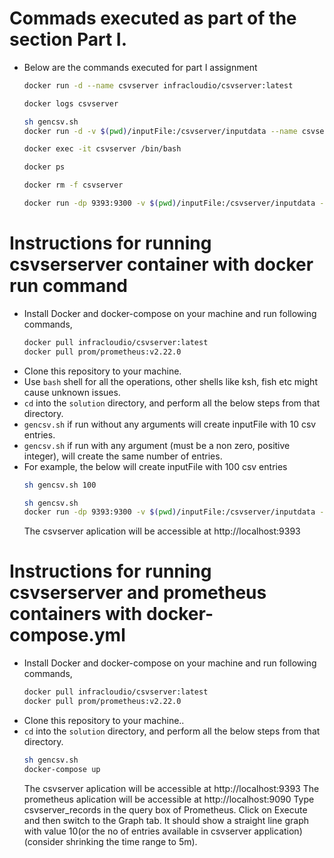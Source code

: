 # Commads executed as part of the section Part I.
  - Below are the commands executed for part I assignment
    ```sh
    docker run -d --name csvserver infracloudio/csvserver:latest

    docker logs csvserver

    sh gencsv.sh
    docker run -d -v $(pwd)/inputFile:/csvserver/inputdata --name csvserver infracloudio/csvserver:latest

    docker exec -it csvserver /bin/bash

    docker ps

    docker rm -f csvserver

    docker run -dp 9393:9300 -v $(pwd)/inputFile:/csvserver/inputdata -e CSVSERVER_BORDER=Orange --name csvserver infracloudio/csvserver:latest
    ```

# Instructions for running csvserserver container with docker run command
  - Install Docker and docker-compose on your machine and run following commands,
    ```sh
    docker pull infracloudio/csvserver:latest
    docker pull prom/prometheus:v2.22.0
    ```
  - Clone this repository to your machine.
  - Use `bash` shell for all the operations, other shells like ksh, fish etc might cause unknown issues.
  - `cd` into the `solution` directory, and perform all the below steps from that directory.
  - `gencsv.sh` if run without any arguments will create inputFile with 10 csv entries.
  - `gencsv.sh` if run with any argument (must be a non zero, positive integer), will create the same number of entries.
  - For example, the below will create inputFile with 100 csv entries
    ```sh
    sh gencsv.sh 100
    ```
    ```sh
    sh gencsv.sh
    docker run -dp 9393:9300 -v $(pwd)/inputFile:/csvserver/inputdata -e CSVSERVER_BORDER=Orange --name csvserver infracloudio/csvserver:latest
    ```
    The csvserver aplication will be accessible at http://localhost:9393

# Instructions for running csvserserver and prometheus containers with docker-compose.yml
  - Install Docker and docker-compose on your machine and run following commands,
    ```sh
    docker pull infracloudio/csvserver:latest
    docker pull prom/prometheus:v2.22.0
    ```
  - Clone this repository to your machine..
  - `cd` into the `solution` directory, and perform all the below steps from that directory.
    ```sh
    sh gencsv.sh
    docker-compose up
    ```
    The csvserver aplication will be accessible at http://localhost:9393
    The prometheus aplication will be accessible at http://localhost:9090
    Type csvserver_records in the query box of Prometheus. Click on Execute and then switch to the Graph tab.
    It should show a straight line graph with value 10(or the no of entries available in csvserver application) (consider shrinking the time range to 5m).